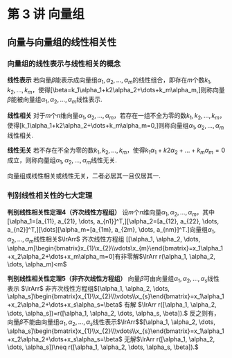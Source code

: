 # 第 3 讲 向量组

## 向量与向量组的线性相关性

### 向量组的线性表示与线性相关的概念

**线性表示** 若向量$\beta$能表示成向量组$\alpha_1, \alpha_2, \dots, \alpha_m$的线性组合，即存在$m$个数$k_1, k_2, \dots, k_m$，使得\[\beta=k_1\alpha_1+k2\alpha_2+\dots+k_m\alpha_m,\]则称向量$\beta$能被向量组$\alpha_1, \alpha_2, \dots, \alpha_m$线性表示.

**线性相关** 对于$m$个$n$维向量$\alpha_1, \alpha_2, \dots, \alpha_m$，若存在一组不全为零的数$k_1, k_2, \dots, k_m$，使得\[k_1\alpha_1+k2\alpha_2+\dots+k_m\alpha_m=0,\]则称向量组$\alpha_1, \alpha_2, \dots, \alpha_m$线性相关.

**线性无关** 若不存在不全为零的数$k_1, k_2, \dots, k_m$，使得$k_1\alpha_1+k2\alpha_2+\dots+k_m\alpha_m=0$成立，则称向量组$\alpha_1, \alpha_2, \dots, \alpha_m$线性无关.

向量组或线性相关或线性无关，二者必居其一且仅居其一.

### 判别线性相关性的七大定理

**判别线性相关性定理4（齐次线性方程组）** 设$m$个$n$维向量$\alpha_1, \alpha_2, \dots, \alpha_m$，其中
\[\alpha_1=[a_{11}, a_{21}, \dots, a_{n1}]^T,\]\[\alpha_2=[a_{12}, a_{22}, \dots, a_{n2}]^T,\]\[\dots\]\[\alpha_m=[a_{1m}, a_{2m}, \dots, a_{nm}]^T.\]向量组$\alpha_1, \alpha_2, \dots, \alpha_m$线性相关$\lrArr$ 齐次线性方程组
\[[\alpha_1, \alpha_2, \dots, \alpha_m]\begin{bmatrix}x_{1}\\x_{2}\\\vdots\\x_{m}\end{bmatrix}=x_1\alpha_1+x_2\alpha_2+\dots+x_m\alpha_m=0\]有非零解$\lrArr r(\alpha_1, \alpha_2, \dots, \alpha_m)<m$

**判别线性相关性定理5（非齐次线性方程组）** 向量$\beta$可由向量组$\alpha_1, \alpha_2, \dots, \alpha_s$线性表示
$\lrArr$ 非齐次线性方程组$[\alpha_1, \alpha_2, \dots, \alpha_s]\begin{bmatrix}x_{1}\\x_{2}\\\vdots\\x_{s}\end{bmatrix}=x_1\alpha_1+x_2\alpha_2+\dots+x_s\alpha_s=\beta$ 有解
$\lrArr r([\alpha_1, \alpha_2, \dots, \alpha_s])=r([\alpha_1, \alpha_2, \dots, \alpha_s, \beta]).$
反之则有，向量$\beta$不能由向量组$\alpha_1, \alpha_2, \dots, \alpha_s$线性表示$\lrArr$$[\alpha_1, \alpha_2, \dots, \alpha_s]\begin{bmatrix}x_{1}\\x_{2}\\\vdots\\x_{s}\end{bmatrix}=x_1\alpha_1+x_2\alpha_2+\dots+x_s\alpha_s=\beta$ 无解$\lrArr r([\alpha_1, \alpha_2, \dots, \alpha_s])\neq r([\alpha_1, \alpha_2, \dots, \alpha_s, \beta]).$